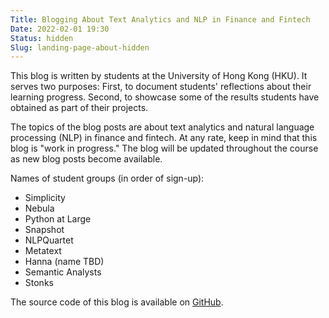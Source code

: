 ```yaml
---
Title: Blogging About Text Analytics and NLP in Finance and Fintech
Date: 2022-02-01 19:30
Status: hidden
Slug: landing-page-about-hidden
---
```


This blog is written by students at the University of Hong Kong
(HKU). It serves two purposes: First, to document students'
reflections about their learning progress. Second, to showcase some of
the results students have obtained as part of their projects.

The topics of the blog posts are about text analytics and natural
language processing (NLP) in finance and fintech. At any rate, keep in
mind that this blog is "work in progress." The blog will be updated
throughout the course as new blog posts become available.

Names of student groups (in order of sign-up):

  * Simplicity
  * Nebula
  * Python at Large
  * Snapshot
  * NLPQuartet
  * Metatext
  * Hanna (name TBD)
  * Semantic Analysts
  * Stonks

The source code of this blog is available on
[GitHub](https://github.com/buehlmaier/FINA4350-student-blog-2022-01).
